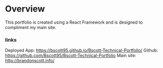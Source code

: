 # Overview

This portfolio is created using a React Framework and is designed to compliment my main site.


### links

Deployed App: https://bscott95.github.io/Bscott-Technical-Portfolio/
Github: https://github.com/Bscott95/Bscott-Technical-Portfolio
Main site: http://brandonscott.info/

